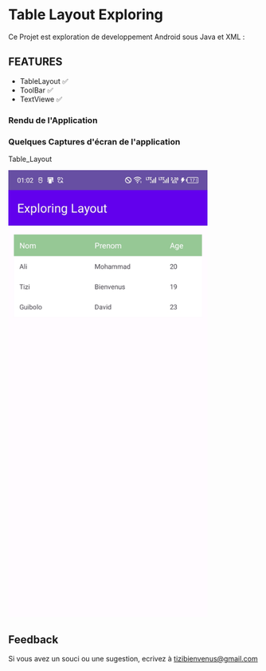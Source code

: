 
# Table Layout Exploring


Ce Projet est exploration de developpement Android sous Java et XML :



## FEATURES

- TableLayout ✅
- ToolBar ✅
- TextViewe ✅

### Rendu de l'Application


### Quelques Captures d'écran de l'application
Table_Layout

<img width="400" alt="Table Layout" src="https://github.com/tizibienvenus/Table_Layout/blob/main/Table_Layout.jpg"/>


## Feedback

Si vous avez un souci ou une sugestion, ecrivez à tizibienvenus@gmail.com
